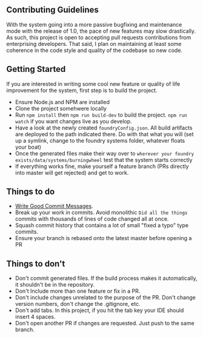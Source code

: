 ## Contributing Guidelines

With the system going into a more passive bugfixing and maintenance mode with the release of 1.0, the pace of new features may slow drastically.
As such, this project is open to accepting pull requests contributions from enterprising developers.
That said, I plan on maintaining at least some coherence in the code style and quality of the codebase so new code.

## Getting Started

If you are interested in writing some cool new feature or quality of life improvement for the system, first step is to build the project.

-   Ensure Node.js and NPM are installed
-   Clone the project somehwere locally
-   Run `npm install` then `npm run build-dev` to build the project. `npm run watch` if you want changes live as you develop.
-   Have a look at the newly created `foundryConfig.json`. All build artifacts are deployed to the path indicated there.
    Do with that what you will (set up a symlink, change to the foundry systems folder, whatever floats your boat)
-   Once the generated files make their way over to `wherever your foundry exists/data/systems/burningwheel` test that the system starts correctly
-   If everything works fine, make yourself a feature branch (PRs directly into master will get rejected) and get to work.

## Things to do

-   [Write Good Commit Messages](https://chris.beams.io/posts/git-commit/).
-   Break up your work in commits. Avoid monolithic `Did all the things` commits with thousands of lines of code changed all at once.
-   Squash commit history that contains a lot of small "fixed a typo" type commits.
-   Ensure your branch is rebased onto the latest master before opening a PR

## Things to don't

-   Don't commit generated files. If the build process makes it automatically, it shouldn't be in the repository.
-   Don't Include more than one feature or fix in a PR.
-   Don't include changes unrelated to the purpose of the PR. Don't change version numbers, don't change the .gitignore, etc.
-   Don't add tabs. In this project, if you hit the tab key your IDE should insert 4 spaces.
-   Don't open another PR if changes are requested. Just push to the same branch.
